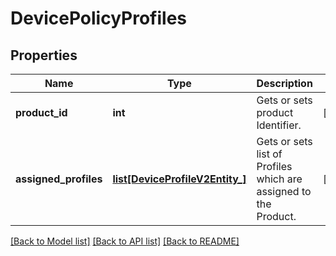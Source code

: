 # DevicePolicyProfiles

## Properties
Name | Type | Description | Notes
------------ | ------------- | ------------- | -------------
**product_id** | **int** | Gets or sets product Identifier. | [optional] 
**assigned_profiles** | [**list[DeviceProfileV2Entity_]**](DeviceProfileV2Entity_.md) | Gets or sets list of Profiles which are assigned to the Product. | [optional] 

[[Back to Model list]](../README.md#documentation-for-models) [[Back to API list]](../README.md#documentation-for-api-endpoints) [[Back to README]](../README.md)


